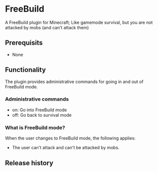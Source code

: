 # FreeBuild

A FreeBuild plugin for Minecraft; Like gamemode survival, but you are not attacked by mobs (and can't attack them)

## Prerequisits

* None

## Functionality

The plugin provides administrative commands for going in and out of FreeBuild mode.

### Administrative commands

* on: Go into FreeBuild mode
* off: Go back to survival mode

### What is FreeBuild mode?

When the user changes to FreeBuild mode, the following applies:

* The user can't attack and can't be attacked by mobs.

## Release history
